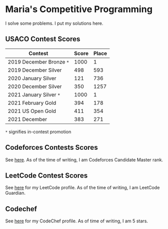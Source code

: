 # Maria's Competitive Programming

I solve some problems. I put my solutions here.

## USACO Contest Scores
| Contest | Score | Place |
| ------------ | ---------- | ------------ |
| 2019 December Bronze ```*``` | 1000 | 1 |
| 2019 December Silver | 498 | 593|
| 2020 January Silver | 121 | 736 |
| 2020 December Silver | 350 | 1257 |
| 2021 January Silver ```*``` | 1000| 1 |
| 2021 February Gold | 394 | 178 |
| 2021 US Open Gold | 411 | 354 |
| 2021 December | 383 | 271 |

```*``` signifies in-contest promotion

## Codeforces Contests Scores
See [here](https://codeforces.com/contests/with/olympia). As of the time of writing, I am Codeforces Candidate Master rank.

## LeetCode Contest Scores
See [here](https://leetcode.com/passionFruitFlower/) for my LeetCode profile. As of the time of writing, I am LeetCode Guardian.

## Codechef
See [here](https://www.codechef.com/users/airamc) for my CodeChef profile. As of time of writing, I am 5 stars.
